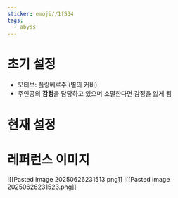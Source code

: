 ```yaml
---
sticker: emoji//1f534
tags:
  - abyss
---
```

# 초기 설정
- 모티브: 플랑베르주 (별의 커비)
- 주인공의 **감정**을 담당하고 있으며 소멸한다면 감정을 잃게 됨
# 현재 설정
# 레퍼런스 이미지
![[Pasted image 20250626231513.png]]
![[Pasted image 20250626231523.png]]